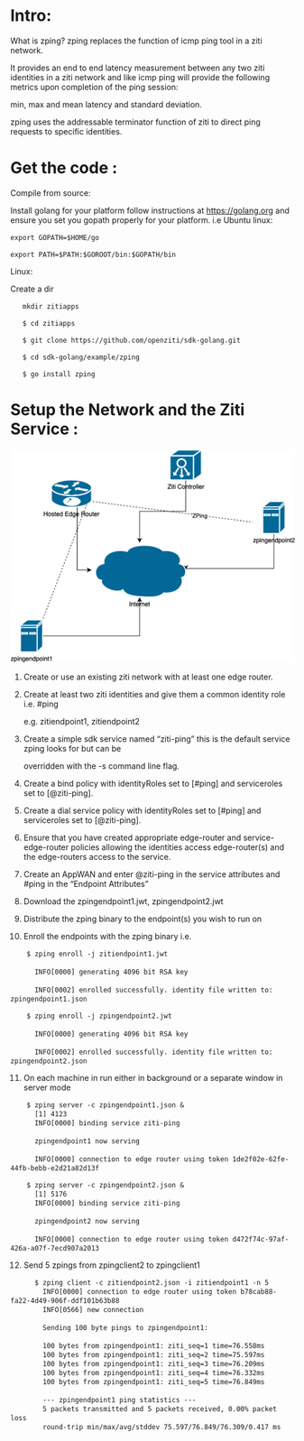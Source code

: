 # Intro:  

What is zping?  zping replaces the function of icmp ping tool in a ziti network.

It provides an end to end latency measurement between any two ziti identities in a ziti network and like icmp ping will provide the following metrics upon completion of the ping session:

min, max and mean latency and standard deviation.

zping uses the addressable terminator function of ziti to direct ping requests to specific identities.

# Get the code :

Compile from source:

Install golang for your platform follow instructions at https://golang.org
and ensure you set you gopath properly for your platform. i.e
Ubuntu linux:

```
export GOPATH=$HOME/go
```
```
export PATH=$PATH:$GOROOT/bin:$GOPATH/bin
```

Linux:

   Create a dir
```
   mkdir zitiapps
```
```
   $ cd zitiapps
```   
```   
   $ git clone https://github.com/openziti/sdk-golang.git
```
```
   $ cd sdk-golang/example/zping
```
```
   $ go install zping
```

# Setup the Network and the Ziti Service :

![Diagram](network.png)

1. Create or use an existing ziti network with at least one edge router.

2. Create at least two ziti identities and give them a common identity role i.e. #ping 

      e.g. zitiendpoint1, zitiendpoint2

3. Create a simple sdk service named “ziti-ping” this is the default service zping looks for but can be          

   overridden  with the -s command line flag.

4. Create a bind policy with identityRoles set to [#ping] and serviceroles set to [@ziti-ping].

5. Create a dial service policy with identityRoles set to [#ping] and serviceroles set to [@ziti-ping].

6. Ensure that you have created appropriate edge-router and service-edge-router policies allowing the identities access
   edge-router(s) and the edge-routers access to the service.

7. Create an AppWAN and enter @ziti-ping in the service attributes and #ping in the “Endpoint Attributes”

8. Download the zpingendpoint1.jwt, zpingendpoint2.jwt

9. Distribute the zping binary to the endpoint(s) you wish to run on

10. Enroll the endpoints with the zping binary i.e. 
```
    $ zping enroll -j zitiendpoint1.jwt

      INFO[0000] generating 4096 bit RSA key                  

      INFO[0002] enrolled successfully. identity file written to: zpingendpoint1.json
```    
```
    $ zping enroll -j zpingendpoint2.jwt

      INFO[0000] generating 4096 bit RSA key                  

      INFO[0002] enrolled successfully. identity file written to: zpingendpoint2.json
```
11. On each machine in run either in background or a separate window in server mode
```
    $ zping server -c zpingendpoint1.json &
      [1] 4123
      INFO[0000] binding service ziti-ping
      
      zpingendpoint1 now serving
      
      INFO[0000] connection to edge router using token 1de2f02e-62fe-44fb-bebb-e2d21a82d13f            
```
```
    $ zping server -c zpingendpoint2.json &
      [1] 5176
      INFO[0000] binding service ziti-ping                    

      zpingendpoint2 now serving

      INFO[0000] connection to edge router using token d472f74c-97af-426a-a07f-7ecd907a2013 
```
12. Send 5 zpings from zpingclient2 to zpingclient1
```
      $ zping client -c zitiendpoint2.json -i zitiendpoint1 -n 5
        INFO[0000] connection to edge router using token b78cab88-fa22-4d49-906f-ddf101b63b88 
        INFO[0566] new connection                               

        Sending 100 byte pings to zpingendpoint1:

        100 bytes from zpingendpoint1: ziti_seq=1 time=76.558ms
        100 bytes from zpingendpoint1: ziti_seq=2 time=75.597ms
        100 bytes from zpingendpoint1: ziti_seq=3 time=76.209ms
        100 bytes from zpingendpoint1: ziti_seq=4 time=76.332ms
        100 bytes from zpingendpoint1: ziti_seq=5 time=76.849ms
        
        --- zpingendpoint1 ping statistics ---
        5 packets transmitted and 5 packets received, 0.00% packet loss
        round-trip min/max/avg/stddev 75.597/76.849/76.309/0.417 ms
```
